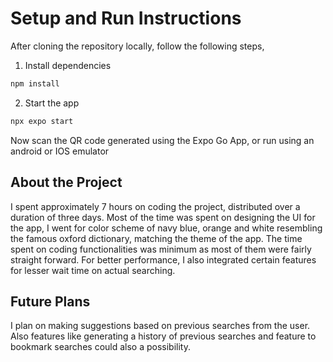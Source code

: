 # Setup and Run Instructions
After cloning the repository locally, follow the following steps,

1. Install dependencies

```bash
npm install
```
2. Start the app
```bash
npx expo start
```
Now scan the QR code generated using the Expo Go App, or run using an android or IOS emulator

## About the Project
I spent approximately 7 hours on coding the project, distributed over a duration of three days. 
Most of the time was spent on designing the UI for the app, I went for color scheme of navy blue, orange and white resembling the famous oxford dictionary, matching the theme of the app.
The time spent on coding functionalities was minimum as most of them were fairly straight forward.
For better performance, I also integrated certain features for lesser wait time on actual searching.

## Future Plans
I plan on making suggestions based on previous searches from the user.
Also features like generating a history of previous searches and feature to bookmark searches could also a possibility.
